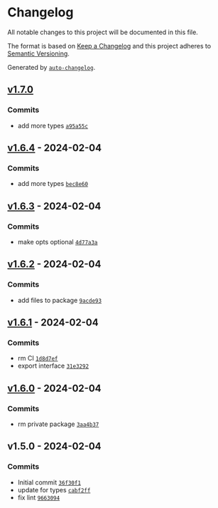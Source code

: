 # Changelog

All notable changes to this project will be documented in this file.

The format is based on [Keep a Changelog](https://keepachangelog.com/en/1.0.0/)
and this project adheres to [Semantic Versioning](https://semver.org/spec/v2.0.0.html).

Generated by [`auto-changelog`](https://github.com/CookPete/auto-changelog).

## [v1.7.0](https://github.com/nichoth/single-page/compare/v1.6.4...v1.7.0)

### Commits

- add more types [`a95a55c`](https://github.com/nichoth/single-page/commit/a95a55cc94f756335c0a1cf5b08c797704fd4c2d)

## [v1.6.4](https://github.com/nichoth/single-page/compare/v1.6.3...v1.6.4) - 2024-02-04

### Commits

- add more types [`bec8e60`](https://github.com/nichoth/single-page/commit/bec8e6069d913e37204043cd887624a9a8bb140a)

## [v1.6.3](https://github.com/nichoth/single-page/compare/v1.6.2...v1.6.3) - 2024-02-04

### Commits

- make opts optional [`4d77a3a`](https://github.com/nichoth/single-page/commit/4d77a3a12b019134f9f27438daaeb29d337495dd)

## [v1.6.2](https://github.com/nichoth/single-page/compare/v1.6.1...v1.6.2) - 2024-02-04

### Commits

- add files to package [`9acde93`](https://github.com/nichoth/single-page/commit/9acde9399e638efa8d1c0f8a55d49dce03c3cf8d)

## [v1.6.1](https://github.com/nichoth/single-page/compare/v1.6.0...v1.6.1) - 2024-02-04

### Commits

- rm CI [`1d8d7ef`](https://github.com/nichoth/single-page/commit/1d8d7efea9f052e794d7db59363fcc294ab6e1ef)
- export interface [`31e3292`](https://github.com/nichoth/single-page/commit/31e32922c5d9bdadf1b00a70b5c399a13915e47e)

## [v1.6.0](https://github.com/nichoth/single-page/compare/v1.5.0...v1.6.0) - 2024-02-04

### Commits

- rm private package [`3aa4b37`](https://github.com/nichoth/single-page/commit/3aa4b37ae143be0ac8643938e445e4c3d6b01258)

## v1.5.0 - 2024-02-04

### Commits

- Initial commit [`36f30f1`](https://github.com/nichoth/single-page/commit/36f30f128988b253591f5b4767b4f32337203510)
- update for types [`cabf2ff`](https://github.com/nichoth/single-page/commit/cabf2ffdb13811bbc6d85d4b00d53b3906bb5d45)
- fix lint [`9663094`](https://github.com/nichoth/single-page/commit/9663094565e8a2b774d90451a31b3310f3d45a9e)
